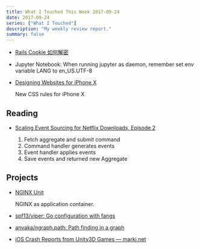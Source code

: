 ```yaml
---
title: What I Touched This Week 2017-09-24
date: 2017-09-24
series: ["What I Touched"]
description: "My weekly review report."
summary: false
---
```


- [Rails Cookie 如何解密](https://blog.iany.me/zh/2017/09/rails-cookie-encryption/)
- Jupyter Notebook: When running jupyter as daemon, remember set env variable LANG to en_US.UTF-8
- [Designing Websites for iPhone X](https://webkit.org/blog/7929/designing-websites-for-iphone-x/)

    New CSS rules for iPhone X

## Reading

- [Scaling Event Sourcing for Netflix Downloads, Episode 2](https://medium.com/netflix-techblog/scaling-event-sourcing-for-netflix-downloads-episode-2-ce1b54d46eec)

    1. Fetch aggregate and submit command
    2. Command handler generates events
    3. Event handler applies events
    4. Save events and returned new Aggregate

## Projects

- [NGINX Unit](http://unit.nginx.org/index.html)

    NGINX as application container.

- [spf13/viper: Go configuration with fangs](https://github.com/spf13/viper)
- [anvaka/ngraph.path: Path finding in a graph](https://github.com/anvaka/ngraph.path)
- [iOS Crash Reports from Unity3D Games — markj.net](http://www.markj.net/blog/ios-crash-reports-unity3d-symbolicate)
